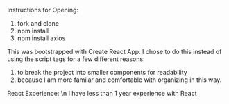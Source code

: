 Instructions for Opening:
1. fork and clone
2. npm install
3. npm install axios


This was bootstrapped with Create React App. I chose to do this instead of using the script tags for a few different reasons:

1. to break the project into smaller components for readability
2. because I am more familar and comfortable with organizing in this way. 

React Experience: \n
I have less than 1 year experience with React
